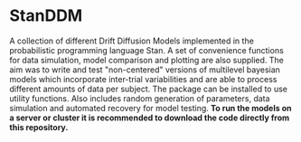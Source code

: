# StanDDM

A collection of different Drift Diffusion Models implemented in the probabilistic programming language Stan. 
A set of convenience functions for data simulation, model comparison and plotting are also supplied. 
The aim was to write and test "non-centered" versions of multilevel bayesian models which incorporate inter-trial 
variabilities and are able to process different amounts of data per subject. The package can be installed to use utility 
functions. Also includes random generation of parameters, data simulation and automated recovery for model testing. 
**To run the models on a server or cluster it is recommended to download the code directly from this repository.**
